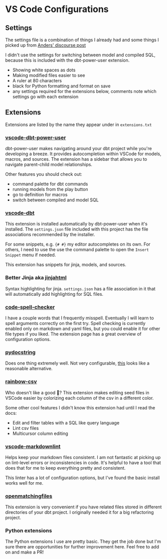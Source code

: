 # VS Code Configurations

## Settings

The settings file is a combination of things I already had and some things I
picked up from [Anders' discourse post](https://discourse.getdbt.com/t/setting-up-vscode-to-use-with-the-dbt-cli/3291)

I didn't use the settings for switching between model and compiled SQL, because
this is included with the dbt-power-user extension.

* Showing white spaces as dots
* Making modified files easier to see
* A ruler at 80 characters
* black for Python formatting and format on save
* any settings required for the extensions below, comments note which settings go with each extension

## Extensions

Extensions are listed by the name they appear under in `extensions.txt`

### [vscode-dbt-power-user](https://marketplace.visualstudio.com/items?itemName=innoverio.vscode-dbt-power-user)

dbt-power-user makes navigating around your dbt project while you're developing
a breeze. It provides autocompletion within VSCode for models, macros, and
sources. The extension has a sidebar that allows you to navigate parent-child
model relationships.

Other features you should check out:

* command palette for dbt commands
* running models from the play button
* go to definition for macros
* switch between compiled and model SQL

### [vscode-dbt](https://marketplace.visualstudio.com/items?itemName=innoverio.vscode-dbt-power-user)

This extension is installed automatically by dbt-power-user when it's installed.
The `settings.json` file included with this project has the file associations
recommended by the installer.

For some snippets, e.g. `{# #}` my editor autocompletes on its own. For others,
I need to use the use the command palette to open the `Insert Snippet` menu if
needed.

This extension has snippets for jinja, models, and sources.

### Better Jinja aka [jinjahtml](https://marketplace.visualstudio.com/items?itemName=samuelcolvin.jinjahtml&ssr=false#overview)

Syntax highlighting for jinja. `settings.json` has a file association in it that
will automatically add highlighting for SQL files.

### [code-spell-checker](https://marketplace.visualstudio.com/items?itemName=streetsidesoftware.code-spell-checker)

I have a couple words that I frequently misspell. Eventually I will learn to
spell arguments correctly on the first try. Spell checking is currently enabled
only on markdown and yaml files, but you could enable it for other file types if
you liked. The extension page has a great overview of configuration options.

### [pydocstring](https://marketplace.visualstudio.com/items?itemName=kopub.pydocstring)

Does one thing extremely well. Not very configurable, [this](https://marketplace.visualstudio.com/items?itemName=njpwerner.autodocstring)
looks like a reasonable alternative.

### [rainbow-csv](https://marketplace.visualstudio.com/items?itemName=mechatroner.rainbow-csv)

Who doesn't like a good 🌈? This extension makes editing seed files in VSCode
easier by colorizing each column of the csv in a different color.

Some other cool features I didn't know this extension had until I read the docs:

* Edit and filter tables with a SQL like query language
* Lint csv files
* Multicursor column editing

### [vscode-markdownlint](https://marketplace.visualstudio.com/items?itemName=DavidAnson.vscode-markdownlint)

Helps keep your markdown files consistent. I am not fantastic at picking up on
lint-level errors or inconsistencies in code. It's helpful to have a tool that
does that for me to keep everything pretty and consistent.

This linter has a lot of configuration options, but I've found the basic install
works well for me.

### [openmatchingfiles](https://marketplace.visualstudio.com/items?itemName=bcanzanella.openmatchingfiles)

This extension is very convenient if you have related files stored in different
directories of your dbt project. I originally needed it for a big refactoring
project.

### Python extensions

The Python extensions I use are pretty basic. They get the job done but I'm sure
there are opportunities for further improvement here. Feel free to add on and
make a PR!
